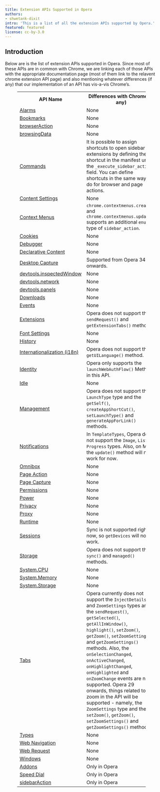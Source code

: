 ```yaml
---
title: Extension APIs Supported in Opera
authors:
- shwetank-dixit
intro: 'This is a list of all the extension APIs supported by Opera.'
featured: featured
license: cc-by-3.0
---
```


## Introduction

Below are is the list of extension APIs supported in Opera. Since most of these APIs are in common with Chrome, we are linking each of those APIs with the appropriate documentation page (most of them link to the relavent chrome extension API page) and also mentioning whatever differences (if any) that our implementation of an API has vis-a-vis Chrome’s.

<figure block="figure">
<table>
<tr>
	<th>API Name</th>
	<th>Differences with Chrome (if any)</th>
</tr>
<tr>
	<td><a href="https://developer.chrome.com/apps/alarms">Alarms</a></td>
	<td>None</td>
</tr>
<tr>
	<td><a href="https://developer.chrome.com/extensions/bookmarks">Bookmarks</a></td>
	<td>None</td>
</tr>
<tr>
	<td><a href="https://developer.chrome.com/extensions/browserAction">browserAction</a></td>
	<td>None</td>
</tr>
<tr>
	<td><a href="https://developer.chrome.com/extensions/browsingData">browsingData</a></td>
	<td>None</td>
</tr>
<tr>
	<td><a href="https://developer.chrome.com/extensions/commands">Commands</a></td>
	<td>It is possible to assign shortcuts to open sidebar extensions by defining the shortcut in the manifest under the <code>_execute_sidebar_action</code> field. You can define shortcuts in the same way you do for browser and page actions.</td>
</tr>
<tr>
	<td><a href="https://developer.chrome.com/extensions/contentSettings">Content Settings</a></td>
	<td>None</td>
</tr>
<tr>
	<td><a href="https://developer.chrome.com/extensions/contextMenus">Context Menus</a></td>
	<td><code>chrome.contextmenus.create()</code> and <code>chrome.contextmenus.update()</code> supports an additional <code>enum</code> type of <code>sidebar_action</code>.</td>
</tr>
<tr>
	<td><a href="https://developer.chrome.com/extensions/cookies">Cookies</a></td>
	<td>None</td>
</tr>
<tr>
	<td><a href="https://developer.chrome.com/extensions/debugger">Debugger</a></td>
	<td>None</td>
</tr>
<tr>
	<td><a href="https://developer.chrome.com/extensions/declarativeContent">Declarative Content</a></td>
	<td>None</td>
</tr>
<tr>
	<td><a href="https://developer.chrome.com/extensions/desktopCapture">Desktop Capture</a></td>
	<td>Supported from Opera 34 onwards.</td>
</tr>
<tr>
	<td><a href="https://developer.chrome.com/extensions/devtools_inspectedWindow">devtools.inspectedWindow</a></td>
	<td>None</td>
</tr>
<tr>
	<td><a href="https://developer.chrome.com/extensions/devtools_network">devtools.network</a></td>
	<td>None</td>
</tr>
<tr>
	<td><a href="https://developer.chrome.com/extensions/devtools_panels">devtools.panels</a></td>
	<td>None</td>
</tr>
<tr>
	<td><a href="https://developer.chrome.com/extensions/downloads">Downloads</a></td>
	<td>None</td>
</tr>
<tr>
	<td><a href="https://developer.chrome.com/extensions/events">Events</a></td>
	<td>None</td>
</tr>
<tr>
	<td><a href="https://developer.chrome.com/extensions/extensions">Extensions</a></td>
	<td>Opera does not support the <code>sendRequest()</code> and <code>getExtensionTabs()</code> methods.</td>
</tr>
<tr>
	<td><a href="https://developer.chrome.com/extensions/fontSettings">Font Settings</a></td>
	<td>None</td>
</tr>
<tr>
	<td><a href="https://developer.chrome.com/extensions/history">History</a></td>
	<td>None</td>
</tr>
<tr>
	<td><a href="https://developer.chrome.com/extensions/i18n">Internationalization (i18n)</a></td>
	<td>Opera does not support the <code>getUILanguage()</code> method.</td>
</tr>
<tr>
	<td><a href="https://developer.chrome.com/extensions/identity">Identity</a></td>
	<td>Opera only supports the <code>launchWebAuthFlow()</code> Method in this API.</td>
</tr>
<tr>
	<td><a href="https://developer.chrome.com/extensions/idle">Idle</a></td>
	<td>None</td>
</tr>
<tr>
	<td><a href="https://developer.chrome.com/extensions/management">Management</a></td>
	<td>Opera does not support the <code>LaunchType</code> type and the <code>getSelf()</code>, <code>createAppShortCut()</code>, <code>setLaunchType()</code> and <code>generateAppForLink()</code> methods.</td>
</tr>
<tr>
	<td><a href="https://developer.chrome.com/extensions/notifications">Notifications</a></td>
	<td>In <code>TemplateTypes</code>, Opera does not support the <code>Image</code>, <code>List</code> or <code>Progress</code> types. Also, on Mac, the <code>update()</code> method will not work for now.</td>
</tr>
<tr>
	<td><a href="https://developer.chrome.com/extensions/omnibox">Omnibox</a></td>
	<td>None</td>
</tr>
<tr>
	<td><a href="https://developer.chrome.com/extensions/pageAction">Page Action</a></td>
	<td>None</td>
</tr>
<tr>
	<td><a href="https://developer.chrome.com/extensions/pageCapture">Page Capture</a></td>
	<td>None</td>
</tr>
<tr>
	<td><a href="https://developer.chrome.com/extensions/permissions">Permissions</a></td>
	<td>None</td>
</tr>
<tr>
	<td><a href="https://developer.chrome.com/extensions/power">Power</a></td>
	<td>None</td>
</tr>
<tr>
	<td><a href="https://developer.chrome.com/extensions/privacy">Privacy</a></td>
	<td>None</td>
</tr>
<tr>
	<td><a href="https://developer.chrome.com/extensions/proxy">Proxy</a></td>
	<td>None</td>
</tr>
<tr>
	<td><a href="https://developer.chrome.com/extensions/runtime">Runtime</a></td>
	<td>None</td>
</tr>
<tr>
	<td><a href="https://developer.chrome.com/extensions/sessions">Sessions</a></td>
	<td>Sync is not supported right now, so <code>getDevices</code> will not work.</td>
</tr>
<tr>
	<td><a href="https://developer.chrome.com/extensions/storage">Storage</a></td>
	<td>Opera does not support the <code>sync()</code> and <code>managed()</code> methods.</td>
</tr>
<tr>
	<td><a href="https://developer.chrome.com/extensions/system_cpu">System.CPU</a></td>
	<td>None</td>
</tr>
<tr>
	<td><a href="https://developer.chrome.com/extensions/system_memory">System.Memory</a></td>
	<td>None</td>
</tr>
<tr>
	<td><a href="https://developer.chrome.com/extensions/systemStorage">System.Storage</a></td>
	<td>None</td>
</tr>
<tr>
	<td><a href="https://developer.chrome.com/extensions/tabs">Tabs</a></td>
	<td>Opera currently does not support the <code>InjectDetails</code> and <code>ZoomSettings</code> types and the <code>sendRequest()</code>, <code>getSelected()</code>, <code>getAllInWindow()</code>, <code>highlight()</code>, <code>setZoom()</code>, <code>getZoom()</code>, <code>setZoomSettings()</code> and <code>getZoomSettings()</code> methods. Also, the <code>onSelectionChanged</code>, <code>onActiveChanged</code>, <code>onHighlightChanged</code>, <code>onHighlighted</code> and <code>onZoomChange</code> events are not supported. Opera 29 onwards, things related to zoom in the API will be supported - namely, the <code>ZoomSettings</code> type and the <code>setZoom()</code>, <code>getZoom()</code>, <code>setZoomSettings()</code> and <code>getZoomSettings()</code> methods.</td>
</tr>
<tr>
	<td><a href="https://developer.chrome.com/extensions/types">Types</a></td>
	<td>None</td>
</tr>
<tr>
	<td><a href="https://developer.chrome.com/extensions/webNavigation">Web Navigation</a></td>
	<td>None</td>
</tr>
<tr>
	<td><a href="https://developer.chrome.com/extensions/webRequest">Web Request</a></td>
	<td>None</td>
</tr>
<tr>
	<td><a href="https://developer.chrome.com/extensions/windows">Windows</a></td>
	<td>None</td>
</tr>
<tr>
	<td><a href="/extensions/addons-api/">Addons</a></td>
	<td>Only in Opera</td>
</tr>
<tr>
	<td><a href="/extensions/speed-dial-api/">Speed Dial</a></td>
	<td>Only in Opera</td>
</tr>
<tr>
	<td><a href="/extensions/sidebar-action-api/">sidebarAction</a></td>
	<td>Only in Opera</td>
</tr>
</table>
</figure>
